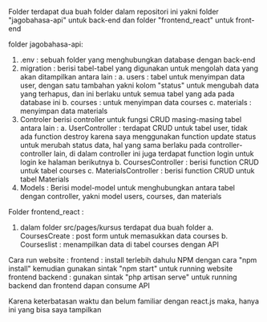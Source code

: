Folder terdapat dua buah folder dalam repositori ini yakni folder "jagobahasa-api" untuk back-end dan folder "frontend_react" untuk front-end

folder jagobahasa-api:
1. .env : sebuah folder yang menghubungkan database dengan back-end
2. migration : berisi tabel-tabel yang digunakan untuk mengolah data yang akan ditampilkan antara lain :
   a. users : tabel untuk menyimpan data user, dengan satu tambahan yakni kolom "status" untuk mengubah data yang terhapus, dan ini berlaku untuk semua tabel yang ada pada database ini
   b. courses : untuk menyimpan data courses
   c. materials : menyimpan data materials
3. Controler berisi controller untuk fungsi CRUD masing-masing tabel antara lain :
   a. UserController : terdapat CRUD untuk tabel user, tidak ada function destroy karena saya menggunakan function update status untuk merubah status data, hal yang sama berlaku pada controller-controller lain, di                         dalam controller ini juga terdapat function login untuk login ke halaman berikutnya
   b. CoursesController : berisi function CRUD untuk tabel courses
   c. MaterialsController : berisi function CRUD untuk tabel Materials
4. Models : Berisi model-model untuk menghubungkan antara tabel dengan controller, yakni model users, courses, dan materials

Folder frontend_react :
1. dalam folder src/pages/kursus terdapat dua buah folder
   a. CoursesCreate : post form untuk memasukkan data courses
   b. Courseslist : menampilkan data di tabel courses dengan API

Cara run website :
frontend : install terlebih dahulu NPM dengan cara "npm install" kemudian gunakan sintak "npm start" untuk running website frontend
backend : gunakan sintak "php artisan serve" untuk running backend dan frontend dapan consume API

Karena keterbatasan waktu dan belum familiar dengan react.js maka, hanya ini yang bisa saya tampilkan
